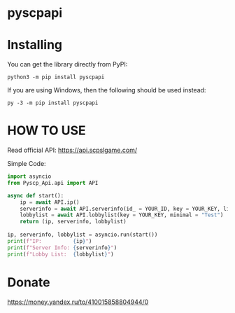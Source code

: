 # pyscpapi

# Installing

You can get the library directly from PyPI:
```
python3 -m pip install pyscpapi
```

If you are using Windows, then the following should be used instead:
```
py -3 -m pip install pyscpapi
```

# HOW TO USE
Read official API:
https://api.scpslgame.com/

Simple Code:

```py
import asyncio
from Pyscp_Api.api import API

async def start():
    ip = await API.ip()
    serverinfo = await API.serverinfo(id_ = YOUR_ID, key = YOUR_KEY, list_ = "true", players = "true")
    lobbylist = await API.lobbylist(key = YOUR_KEY, minimal = "Test")
    return (ip, serverinfo, lobbylist)
  
ip, serverinfo, lobbylist = asyncio.run(start())
print(f"IP:          {ip}")
print(f"Server Info: {serverinfo}")
print(f"Lobby List:  {lobbylist}")
```


# Donate
https://money.yandex.ru/to/410015858804944/0


